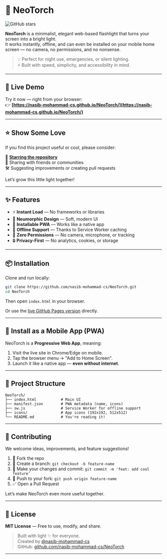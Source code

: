 # 🔦 NeoTorch

![GitHub stars](https://img.shields.io/github/stars/nasib-mohammad-cs/NeoTorch?style=social)

**NeoTorch** is a minimalist, elegant web-based flashlight that turns your screen into a bright light.  
It works instantly, offline, and can even be installed on your mobile home screen — no camera, no permissions, and no nonsense.

> 💡 Perfect for night use, emergencies, or silent lighting.  
> ⚡ Built with speed, simplicity, and accessibility in mind.

---

## 🚀 Live Demo

Try it now — right from your browser:  
👉 **[https://nasib-mohammad-cs.github.io/NeoTorch/](https://nasib-mohammad-cs.github.io/NeoTorch/)**

---

## ⭐️ Show Some Love

If you find this project useful or cool, please consider:

🌟 **[Starring the repository](https://github.com/nasib-mohammad-cs/NeoTorch/stargazers)**  
🔗 Sharing with friends or communities  
🛠 Suggesting improvements or creating pull requests

Let’s grow this little light together!

---

## ✨ Features

- ⚡ **Instant Load** — No frameworks or libraries
- 🌙 **Neumorphic Design** — Soft, modern UI
- 📱 **Installable PWA** — Works like a native app
- 🔌 **Offline Support** — Thanks to Service Worker caching
- 🧠 **Zero Permissions** — No camera, microphone, or tracking
- 🔒 **Privacy-First** — No analytics, cookies, or storage

---

## 📦 Installation

Clone and run locally:

```bash
git clone https://github.com/nasib-mohammad-cs/NeoTorch.git
cd NeoTorch
```

Then open `index.html` in your browser.

Or use the [live GitHub Pages version](https://nasib-mohammad-cs.github.io/NeoTorch/) directly.

---

## 📲 Install as a Mobile App (PWA)

NeoTorch is a **Progressive Web App**, meaning:

1. Visit the live site in Chrome/Edge on mobile.
2. Tap the browser menu → "Add to Home Screen".
3. Launch it like a native app — **even without internet**.

---

## 📁 Project Structure

```
NeoTorch/
├── index.html           # Main UI
├── manifest.json        # PWA metadata (name, icons)
├── sw.js                # Service Worker for offline support
├── icons/               # App icons (192x192, 512x512)
└── README.md            # You're reading it!
```

---

## 🤝 Contributing

We welcome ideas, improvements, and feature suggestions!

1. 🍴 Fork the repo
2. 🔧 Create a branch: `git checkout -b feature-name`
3. 📝 Make your changes and commit: `git commit -m 'feat: add cool feature'`
4. 🚀 Push to your fork: `git push origin feature-name`
5. ✅ Open a Pull Request

Let’s make NeoTorch even more useful together.

---

## 📄 License

**MIT License** — Free to use, modify, and share.

> Built with light ✨ for everyone.  
> Created by [@nasib-mohammad-cs](https://github.com/nasib-mohammad-cs)  
> GitHub: [github.com/nasib-mohammad-cs/NeoTorch](https://github.com/nasib-mohammad-cs/NeoTorch)

---
